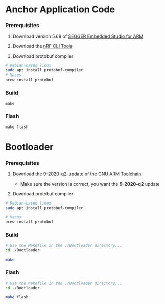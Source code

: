 # Anchor Application Code

### Prerequisites

1. Download version 5.68 of [SEGGER Embedded Studio for ARM](https://www.segger.com/downloads/embedded-studio/)

2. Download the [nRF CLI Tools](https://www.nordicsemi.com/Products/Development-tools/nrf-command-line-tools/download)

3. Download protobuf compiler

```bash
# Debian-based linux
sudo apt install protobuf-compiler
# Macos
brew install protobuf
```

### Build

```
make
```

### Flash

```
make flash
```

# Bootloader

### Prerequisites

1. Download the [9-2020-q2-update of the GNU ARM Toolchain](https://developer.arm.com/downloads/-/gnu-rm)
    * Make sure the version is correct, you want the **9-2020-q2** update

2. Download protobuf compiler

```bash
# Debian-based linux
sudo apt install protobuf-compiler

# Macos
brew install protobuf
```

### Build

```bash
# Use the Makefile in the ./Bootloader directory...
cd ./Bootloader

make
```

### Flash

```bash
# Use the Makefile in the ./Bootloader directory...
cd ./Bootloader

make flash
```

